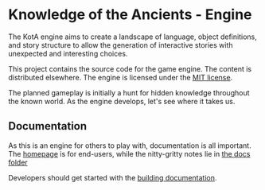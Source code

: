 # Knowledge of the Ancients - Engine

The KotA engine aims to create a landscape of language, object definitions, and story structure to allow the generation of interactive stories with unexpected and interesting choices.

This project contains the source code for the game engine.  The content is distributed elsewhere.  The engine is licensed under the [MIT license](LICENSE).

The planned gameplay is initially a hunt for hidden knowledge throughout the known world.  As the engine develops, let's see where it takes us.


## Documentation

As this is an engine for others to play with, documentation is all important.  The [homepage](https://groboclown.github.io/kota) is for end-users, while the nitty-gritty notes lie in [the docs folder](docs)

Developers should get started with the [building documentation](docs/building.md).
